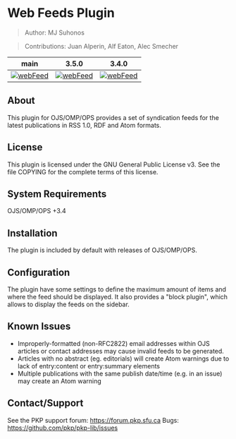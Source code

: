 # Web Feeds Plugin

> Author: MJ Suhonos

> Contributions: Juan Alperin, Alf Eaton, Alec Smecher

| main | 3.5.0 | 3.4.0 |
|------|-------|-------|
|  [![webFeed](https://github.com/pkp/webFeed/actions/workflows/main.yml/badge.svg)](https://github.com/pkp/webFeed/actions/workflows/main.yml) | [![webFeed](https://github.com/pkp/webFeed/actions/workflows/stable-3_5_0.yml/badge.svg)](https://github.com/pkp/webFeed/actions/workflows/stable-3_5_0.yml) | [![webFeed](https://github.com/pkp/webFeed/actions/workflows/stable-3_4_0.yml/badge.svg)](https://github.com/pkp/webFeed/actions/workflows/stable-3_4_0.yml) | 

## About

This plugin for OJS/OMP/OPS provides a set of syndication feeds for the latest publications in RSS 1.0, RDF and Atom formats.

## License

This plugin is licensed under the GNU General Public License v3. See the file COPYING for the complete terms of this license.

## System Requirements

OJS/OMP/OPS +3.4

## Installation

The plugin is included by default with releases of OJS/OMP/OPS.

## Configuration

The plugin have some settings to define the maximum amount of items and where the feed should be displayed.
It also provides a "block plugin", which allows to display the feeds on the sidebar.

## Known Issues

- Improperly-formatted (non-RFC2822) email addresses within OJS articles or contact addresses may cause invalid feeds to be generated.
- Articles with no abstract (eg. editorials) will create Atom warnings due to lack of entry:content or entry:summary elements
- Multiple publications with the same publish date/time (e.g. in an issue) may create an Atom warning

## Contact/Support

See the PKP support forum: https://forum.pkp.sfu.ca
Bugs: https://github.com/pkp/pkp-lib/issues
